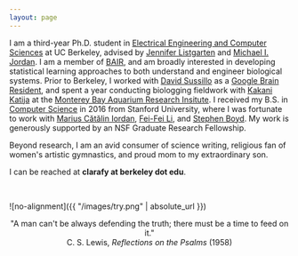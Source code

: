 ```yaml
---
layout: page
---
```


I am a third-year Ph.D. student in [Electrical Engineering and Computer Sciences](https://eecs.berkeley.edu) at UC Berkeley, advised by [Jennifer Listgarten](http://www.jennifer.listgarten.com/) and [Michael I. Jordan](https://people.eecs.berkeley.edu/~jordan/). I am a member of [BAIR](https://bair.berkeley.edu/), and am broadly interested in developing statistical learning approaches to both understand and engineer biological systems. Prior to Berkeley, I worked with [David Sussillo](https://ai.google/research/people/DavidSussillo) as a [Google Brain Resident](https://ai.google/research/join-us/ai-residency/), and spent a year conducting biologging fieldwork with [Kakani Katija](https://www.mbari.org/katija-kakani/) at the [Monterey Bay Aquarium Research Insitute](https://www.mbari.org/). I received my B.S. in [Computer Science](https://cs.stanford.edu/) in 2016 from Stanford University, where I was fortunate to work with [Marius Cătălin Iordan](http://www.princeton.edu/~miordan/), [Fei-Fei Li](http://vision.stanford.edu/feifeili/), and [Stephen Boyd](http://stanford.edu/~boyd). My work is generously supported by an NSF Graduate Research Fellowship.

Beyond research, I am an avid consumer of science writing, religious fan of women's artistic gymnastics, and proud mom to my extraordinary son.

I can be reached at **clarafy at berkeley dot edu**.

<br>

![no-alignment]({{ "/images/try.png" | absolute_url }})

<p style="text-align: center;">
"A man can't be always defending the truth; there must be a time to feed on it."<br>
C. S. Lewis, <em>Reflections on the Psalms</em> (1958)<br>
</p>